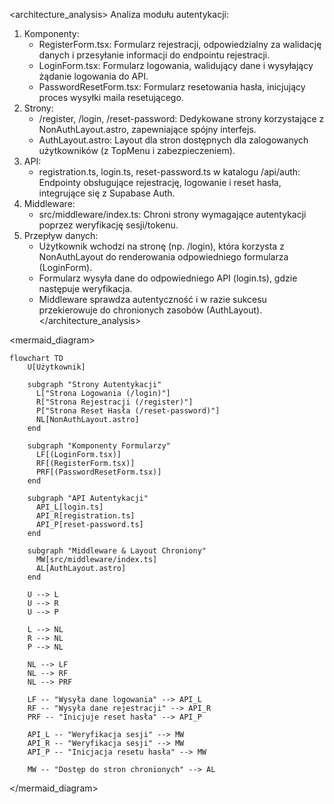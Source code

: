 <architecture_analysis>
Analiza modułu autentykacji:
1. Komponenty:
   - RegisterForm.tsx: Formularz rejestracji, odpowiedzialny za walidację danych i przesyłanie informacji do endpointu rejestracji.
   - LoginForm.tsx: Formularz logowania, walidujący dane i wysyłający żądanie logowania do API.
   - PasswordResetForm.tsx: Formularz resetowania hasła, inicjujący proces wysyłki maila resetującego.
2. Strony:
   - /register, /login, /reset-password: Dedykowane strony korzystające z NonAuthLayout.astro, zapewniające spójny interfejs.
   - AuthLayout.astro: Layout dla stron dostępnych dla zalogowanych użytkowników (z TopMenu i zabezpieczeniem).
3. API:
   - registration.ts, login.ts, reset-password.ts w katalogu /api/auth: Endpointy obsługujące rejestrację, logowanie i reset hasła, integrujące się z Supabase Auth.
4. Middleware:
   - src/middleware/index.ts: Chroni strony wymagające autentykacji poprzez weryfikację sesji/tokenu.
5. Przepływ danych:
   - Użytkownik wchodzi na stronę (np. /login), która korzysta z NonAuthLayout do renderowania odpowiedniego formularza (LoginForm).
   - Formularz wysyła dane do odpowiedniego API (login.ts), gdzie następuje weryfikacja.
   - Middleware sprawdza autentyczność i w razie sukcesu przekierowuje do chronionych zasobów (AuthLayout).
</architecture_analysis>

<mermaid_diagram>
```mermaid
flowchart TD
    U[Użytkownik]

    subgraph "Strony Autentykacji"
      L["Strona Logowania (/login)"]
      R["Strona Rejestracji (/register)"]
      P["Strona Reset Hasła (/reset-password)"]
      NL[NonAuthLayout.astro]
    end

    subgraph "Komponenty Formularzy"
      LF[(LoginForm.tsx)]
      RF[(RegisterForm.tsx)]
      PRF[(PasswordResetForm.tsx)]
    end

    subgraph "API Autentykacji"
      API_L[login.ts]
      API_R[registration.ts]
      API_P[reset-password.ts]
    end

    subgraph "Middleware & Layout Chroniony"
      MW[src/middleware/index.ts]
      AL[AuthLayout.astro]
    end

    U --> L
    U --> R
    U --> P

    L --> NL
    R --> NL
    P --> NL

    NL --> LF
    NL --> RF
    NL --> PRF

    LF -- "Wysyła dane logowania" --> API_L
    RF -- "Wysyła dane rejestracji" --> API_R
    PRF -- "Inicjuje reset hasła" --> API_P

    API_L -- "Weryfikacja sesji" --> MW
    API_R -- "Weryfikacja sesji" --> MW
    API_P -- "Inicjacja resetu hasła" --> MW

    MW -- "Dostęp do stron chronionych" --> AL
``` 
</mermaid_diagram> 